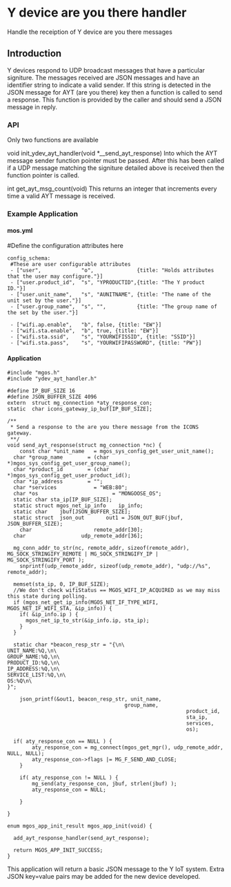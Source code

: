 # Y device are you there handler
Handle the receiption of Y device are you there messages

## Introduction

Y devices respond to UDP broadcast messages that have a particular signiture.
The messages received are JSON messages and have an identifier string to indicate 
a valid sender. If this string is detected in the JSON message for AYT (are you there) key
then a function is called to send a response.
This function is provided by the caller and should send a JSON message in
reply.

### API

Only two functions are available

void init_ydev_ayt_handler(void *__send_ayt_response)
Into which the AYT message sender function pointer must be passed. After this has 
been called if a UDP message matching the signiture detailed above is received then 
the function pointer is called.

int get_ayt_msg_count(void)
This returns an integer that increments every time a valid AYT message is received.

### Example Application

#### mos.yml

#Define the configuration attributes here
```
config_schema:
 #These are user configurable attributes
 - ["user",             "o",              {title: "Holds attributes that the user may configure."}]
 - ["user.product_id",  "s", "YPRODUCTID",{title: "The Y product ID."}]
 - ["user.unit_name",   "s", "AUNITNAME", {title: "The name of the unit set by the user."}]
 - ["user.group_name",  "s", "",          {title: "The group name of the set by the user."}]

 - ["wifi.ap.enable",   "b", false, {title: "EW"}]
 - ["wifi.sta.enable",  "b", true, {title: "EW"}]
 - ["wifi.sta.ssid",    "s", "YOURWIFISSID", {title: "SSID"}]
 - ["wifi.sta.pass",    "s", "YOURWIFIPASSWORD", {title: "PW"}]
```

#### Application

```
#include "mgos.h"
#include "ydev_ayt_handler.h"

#define IP_BUF_SIZE 16
#define JSON_BUFFER_SIZE 4096
extern  struct mg_connection *aty_response_con;
static 	char icons_gateway_ip_buf[IP_BUF_SIZE];

/**
 * Send a response to the are you there message from the ICONS gateway.
 **/
void send_ayt_response(struct mg_connection *nc) {
	const char *unit_name   = mgos_sys_config_get_user_unit_name();
  char *group_name        = (char *)mgos_sys_config_get_user_group_name();
  char *product_id        = (char *)mgos_sys_config_get_user_product_id();
  char *ip_address        = "";
  char *services  		    = "WEB:80";
  char *os  				      = "MONGOOSE_OS";
  static char sta_ip[IP_BUF_SIZE];
  static struct mgos_net_ip_info 	ip_info;
  static char    jbuf[JSON_BUFFER_SIZE];
  static struct  json_out 		out1 = JSON_OUT_BUF(jbuf, JSON_BUFFER_SIZE);
	char 					remote_addr[30];
  char 					udp_remote_addr[36];

  mg_conn_addr_to_str(nc, remote_addr, sizeof(remote_addr), MG_SOCK_STRINGIFY_REMOTE | MG_SOCK_STRINGIFY_IP | MG_SOCK_STRINGIFY_PORT );
	snprintf(udp_remote_addr, sizeof(udp_remote_addr), "udp://%s", remote_addr);

  memset(sta_ip, 0, IP_BUF_SIZE);
  //We don't check wifiStatus == MGOS_WIFI_IP_ACQUIRED as we may miss this state during polling.
  if (mgos_net_get_ip_info(MGOS_NET_IF_TYPE_WIFI, MGOS_NET_IF_WIFI_STA, &ip_info)) {
    if( &ip_info.ip ) {
      mgos_net_ip_to_str(&ip_info.ip, sta_ip);
    }
  }

  static char *beacon_resp_str = "{\n\
UNIT_NAME:%Q,\n\
GROUP_NAME:%Q,\n\
PRODUCT_ID:%Q,\n\
IP_ADDRESS:%Q,\n\
SERVICE_LIST:%Q,\n\
OS:%Q\n\
}";

	json_printf(&out1, beacon_resp_str, unit_name,
                                      group_name,
										                  product_id,
										                  sta_ip,
										                  services,
										                  os);

  if( aty_response_con == NULL ) {
		aty_response_con = mg_connect(mgos_get_mgr(), udp_remote_addr, NULL, NULL);
		aty_response_con->flags |= MG_F_SEND_AND_CLOSE;
	}

	if( aty_response_con != NULL ) {
		mg_send(aty_response_con, jbuf, strlen(jbuf) );
		aty_response_con = NULL;

	}

}

enum mgos_app_init_result mgos_app_init(void) {

  add_ayt_response_handler(send_ayt_response);

  return MGOS_APP_INIT_SUCCESS;
}
```

This application will return a basic JSON message to the Y IoT system.
Extra JSON key=value pairs may be added for the new device developed.


